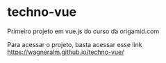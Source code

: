 # techno-vue
 Primeiro projeto em vue.js do curso da origamid.com
 
 Para acessar o projeto, basta acessar esse link https://wagneralm.github.io/techno-vue/
